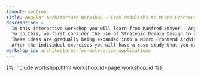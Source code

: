 ```yaml
---
layout: section
title: Angular Architecture Workshop - From Moduliths to Micro Frontends - Workshop with Manfred Steyer - NG-DE 2022 - Angular Conference - Berlin
description: >
  In this interactive workshop you will learn from Manfred Steyer - Angular GDE and Trusted Collaborator in the Angular team - how large and scalable enterprise applications can be developed with Angular.
  To do this, we first consider the use of Strategic Domain Design to create a front-end Modulith (modular monolith). We use the popular Nx and Monorepos for the implementation. We look at approaches to enforce your architecture. Also, we use incremental builds and the build cache to speed up builds and test runs dramatically.
  These ideas are gradually being expanded into a Micro Frontend Architecture. The brand new webpack 5 module federation, which is considered a missing link for such architectures, is used for this purpose. Apart from the "good weather scenarios", we also consider further concepts, such as dealing with version conflicts, dynamic federation or the combination of different frameworks and versions.
  After the individual exercises you will have a case study that you can use as a template for your own projects. In the end, you will not only know how to implement Micro Frontends with the latest technology, but also whether this architectural style suits you and what alternatives you have. You will also be able to evaluate the individual options against the background of your plans.
workshop_id: architectures-for-enterprise-applications
---
```


{% include workshop.html workshop_id=page.workshop_id %}
